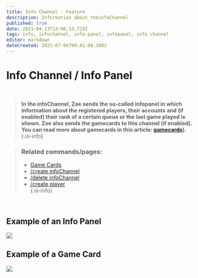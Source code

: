 ```yaml
---
title: Info Channel - Feature
description: Information about theinfoChannel
published: true
date: 2023-04-13T13:06:13.729Z
tags: info, infochannel, info panel, infopanel, info channel
editor: markdown
dateCreated: 2021-07-06T09:41:09.360Z
---
```


# Info Channel / Info Panel

<br> 

>**In the infoChannel, Zoe sends the so-called infopanel in which information about the registered players, their accounts and (if enabled) their rank of a certain queue or the last game played is shown. Zoe also sends the gamecards to this channel (if enabled). You can read more about gamecards in this article: [gamecards](/en/features/gamecards)).**  
>{.is-info}

> ### Related commands/pages:
>- [Game Cards](/en/features/gamecards/)
>- [/create infoChannel](/en/commands/create/infoChannel/)
>- [/delete infoChannel](/en/commands/delete/infoChannel/)
>- [/create player](/en/commands/create/player/)  
> {.is-info}

<br>

## Example of an Info Panel

![](/new_infopanel.png)

## Example of a Game Card

![](/new_gamecard.png)